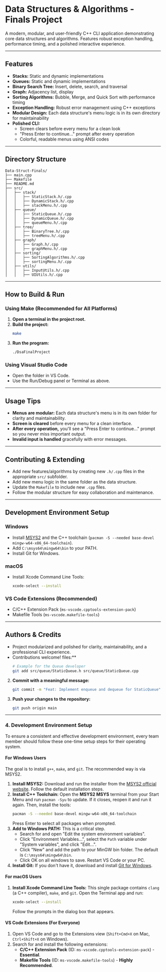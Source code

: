 # Data Structures & Algorithms - Finals Project

A modern, modular, and user-friendly C++ CLI application demonstrating core data structures and algorithms. Features robust exception handling, performance timing, and a polished interactive experience.

---

## Features

- **Stacks:** Static and dynamic implementations
- **Queues:** Static and dynamic implementations
- **Binary Search Tree:** Insert, delete, search, and traversal
- **Graph:** Adjacency list, display
- **Sorting Algorithms:** Bubble, Merge, and Quick Sort with performance timing
- **Exception Handling:** Robust error management using C++ exceptions
- **Modular Design:** Each data structure's menu logic is in its own directory for maintainability
- **Polished CLI:**
  - Screen clears before every menu for a clean look
  - "Press Enter to continue..." prompt after every operation
  - Colorful, readable menus using ANSI codes

---

## Directory Structure

```
Data-Struct-Finals/
├── main.cpp
├── Makefile
├── README.md
├── src/
│   ├── stack/
│   │   ├── StaticStack.h/.cpp
│   │   ├── DynamicStack.h/.cpp
│   │   ├── stackMenu.h/.cpp
│   ├── queue/
│   │   ├── StaticQueue.h/.cpp
│   │   ├── DynamicQueue.h/.cpp
│   │   ├── queueMenu.h/.cpp
│   ├── tree/
│   │   ├── BinaryTree.h/.cpp
│   │   ├── treeMenu.h/.cpp
│   ├── graph/
│   │   ├── Graph.h/.cpp
│   │   ├── graphMenu.h/.cpp
│   ├── sorting/
│   │   ├── SortingAlgorithms.h/.cpp
│   │   ├── sortingMenu.h/.cpp
│   ├── utils/
│   │   ├── InputUtils.h/.cpp
│   │   ├── UIUtils.h/.cpp
```

---

## How to Build & Run

### **Using Make (Recommended for All Platforms)**

1. **Open a terminal in the project root.**
2. **Build the project:**
   ```bash
   make
   ```
3. **Run the program:**
   ```bash
   ./DsaFinalProject
   ```

### **Using Visual Studio Code**
- Open the folder in VS Code.
- Use the Run/Debug panel or Terminal as above.

---

## Usage Tips
- **Menus are modular:** Each data structure's menu is in its own folder for clarity and maintainability.
- **Screen is cleared** before every menu for a clean interface.
- **After every operation,** you'll see a "Press Enter to continue..." prompt so you never miss important output.
- **Invalid input is handled** gracefully with error messages.

---

## Contributing & Extending
- Add new features/algorithms by creating new `.h/.cpp` files in the appropriate `src/` subfolder.
- Add new menu logic in the same folder as the data structure.
- Update the `Makefile` to include new `.cpp` files.
- Follow the modular structure for easy collaboration and maintenance.

---

## Development Environment Setup

### **Windows**
- Install [MSYS2](https://www.msys2.org/) and the C++ toolchain (`pacman -S --needed base-devel mingw-w64-x86_64-toolchain`).
- Add `C:\msys64\mingw64\bin` to your PATH.
- Install Git for Windows.

### **macOS**
- Install Xcode Command Line Tools:
  ```bash
  xcode-select --install
  ```

### **VS Code Extensions (Recommended)**
- C/C++ Extension Pack (`ms-vscode.cpptools-extension-pack`)
- Makefile Tools (`ms-vscode.makefile-tools`)

---

## Authors & Credits
- Project modularized and polished for clarity, maintainability, and a professional CLI experience.
- Contributions welcome!
files:**
    ```bash
    # Example for the Queue developer
    git add src/queue/StaticQueue.h src/queue/StaticQueue.cpp
    ```

2.  **Commit with a meaningful message:**
    ```bash
    git commit -m "Feat: Implement enqueue and dequeue for StaticQueue"
    ```

3.  **Push your changes to the repository:**
    ```bash
    git push origin main
    ```

---

### **4. Development Environment Setup**

To ensure a consistent and effective development environment, every team member should follow these one-time setup steps for their operating system.

#### **For Windows Users**

The goal is to install `g++`, `make`, and `git`. The recommended way is via MSYS2.

1.  **Install MSYS2:** Download and run the installer from the [MSYS2 official website](https://www.msys2.org/). Follow the default installation steps.
2.  **Install C++ Toolchain:** Open the **MSYS2 MSYS** terminal from your Start Menu and run `pacman -Syu` to update. If it closes, reopen it and run it again. Then, install the tools:
    ```bash
    pacman -S --needed base-devel mingw-w64-x86_64-toolchain
    ```
    Press Enter to select all packages when prompted.
3.  **Add to Windows PATH:** This is a critical step.
    *   Search for and open "Edit the system environment variables".
    *   Click "Environment Variables...", select the `Path` variable under "System variables", and click "Edit...".
    *   Click "New" and add the path to your MinGW bin folder. The default is `C:\msys64\mingw64\bin`.
    *   Click OK on all windows to save. Restart VS Code or your PC.
4.  **Install Git:** If you don't have it, download and install [Git for Windows](https://git-scm.com/download/win).

#### **For macOS Users**

1.  **Install Xcode Command Line Tools:** This single package contains `clang` (a C++ compiler), `make`, and `git`. Open the Terminal app and run:
    ```bash
    xcode-select --install
    ```
    Follow the prompts in the dialog box that appears.

#### **VS Code Extensions (For Everyone)**

1.  Open VS Code and go to the Extensions view (`Shift+Cmd+X` on Mac, `Ctrl+Shift+X` on Windows).
2.  Search for and install the following extensions:
    *   **C/C++ Extension Pack** (ID: `ms-vscode.cpptools-extension-pack`) - **Essential**.
    *   **Makefile Tools** (ID: `ms-vscode.makefile-tools`) - **Highly Recommended**.
